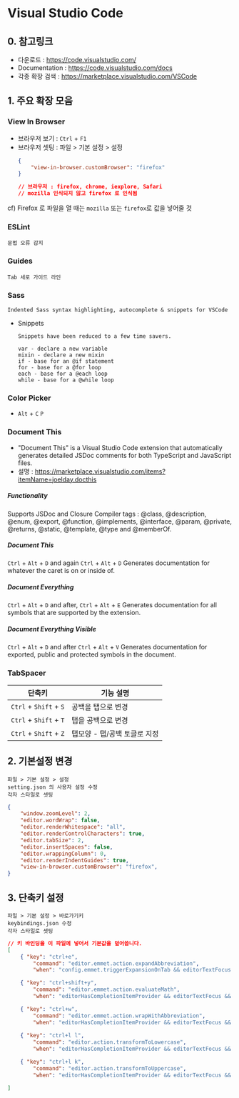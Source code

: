 # Visual Studio Code



## 0. 참고링크
* 다운로드 : https://code.visualstudio.com/
* Documentation : https://code.visualstudio.com/docs
* 각종 확장 검색 : https://marketplace.visualstudio.com/VSCode






## 1. 주요 확장 모음



### View In Browser
* 브라우저 보기 :	`Ctrl` + `F1`
* 브라우저 셋팅 : 파일 > 기본 설정 > 설정
	```json
	{
		"view-in-browser.customBrowser": "firefox"
	}

	// 브라우저 : firefox, chrome, iexplore, Safari
	// mozilla 인식되지 않고 firefox 로 인식됨
	```
cf) Firefox 로 파일을 열 때는 `mozilla` 또는 `firefox`로 값을 넣어줄 것




### ESLint
	문법 오류 감지



### Guides
	Tab 세로 가이드 라인



### Sass
```
Indented Sass syntax highlighting, autocomplete & snippets for VSCode
```

* Snippets
	```
	Snippets have been reduced to a few time savers.

	var - declare a new variable
	mixin - declare a new mixin
	if - base for an @if statement
	for - base for a @for loop
	each - base for a @each loop
	while - base for a @while loop
	```




### Color Picker

* `Alt` + `C`   `P`




### Document This
* "Document This" is a Visual Studio Code extension that automatically generates detailed JSDoc comments for both TypeScript and JavaScript files.
* 설명 : https://marketplace.visualstudio.com/items?itemName=joelday.docthis



##### Functionality
Supports JSDoc and Closure Compiler tags :
	@class, @description, @enum, @export, @function, @implements, @interface, @param, @private, @returns, @static, @template, @type and @memberOf.


##### Document This
`Ctrl` + `Alt` + `D` and again `Ctrl` + `Alt` + `D`
	Generates documentation for whatever the caret is on or inside of.

##### Document Everything
`Ctrl` + `Alt` + `D` and after, `Ctrl` + `Alt` + `E`
	Generates documentation for all symbols that are supported by the extension.

##### Document Everything Visible
`Ctrl` + `Alt` + `D` and after `Ctrl` + `Alt` + `V`
	Generates documentation for exported, public and protected symbols in the document.



### TabSpacer
| 단축키 | 기능 설명 |
| --- | --- |
| `Ctrl` + `Shift` + `S` | 공백을 탭으로 변경 |
| `Ctrl` + `Shift` + `T` | 탭을 공백으로 변경 |
| `Ctrl` + `Shift` + `Z` | 탭모양 - 탭/공백 토글로 지정 |







## 2. 기본설정 변경
	파일 > 기본 설정 > 설정
	setting.json 의 사용자 설정 수정
	각자 스타일로 셋팅

```json
{
	"window.zoomLevel": 2,
	"editor.wordWrap": false,
	"editor.renderWhitespace": "all",
	"editor.renderControlCharacters": true,
	"editor.tabSize": 2,
	"editor.insertSpaces": false,
	"editor.wrappingColumn": 0,
	"editor.renderIndentGuides": true,
	"view-in-browser.customBrowser": "firefox",
}
```





## 3. 단축키 설정
	파일 > 기본 설정 > 바로가기키
	keybindings.json 수정
	각자 스타일로 셋팅

```json
// 키 바인딩을 이 파일에 넣어서 기본값을 덮어씁니다.
[
	{ "key": "ctrl+e",
		"command": "editor.emmet.action.expandAbbreviation",
		"when": "config.emmet.triggerExpansionOnTab && editorTextFocus && !editorHasMultipleSelections && !editorHasSelection && !editorReadonly && !editorTabMovesFocus" },

	{ "key": "ctrl+shift+y",
		"command": "editor.emmet.action.evaluateMath",
		"when": "editorHasCompletionItemProvider && editorTextFocus && !editorReadonly" },

	{ "key": "ctrl+w",
		"command": "editor.emmet.action.wrapWithAbbreviation",
		"when": "editorHasCompletionItemProvider && editorTextFocus && !editorReadonly" },
	
	{ "key": "ctrl+l l",
		"command": "editor.action.transformToLowercase",
		"when": "editorHasCompletionItemProvider && editorTextFocus && !editorReadonly" },

	{ "key": "ctrl+l k",
		"command": "editor.action.transformToUppercase",
		"when": "editorHasCompletionItemProvider && editorTextFocus && !editorReadonly" }

]
```
